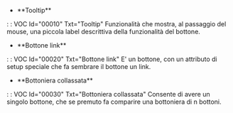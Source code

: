 - \*\*Tooltip\*\*

 :  : VOC Id="00010" Txt="Tooltip"
Funzionalità che mostra, al passaggio del mouse, una piccola label descrittiva della funzionalità del bottone.

- \*\*Bottone link\*\*

 :  : VOC Id="00020" Txt="Bottone link"
E' un bottone, con un attributo di setup speciale che fa sembrare il bottone un link.

- \*\*Bottoniera collassata\*\*

 :  : VOC Id="00030" Txt="Bottoniera collassata"
Consente di avere un singolo bottone, che se premuto fa comparire una bottoniera di n bottoni.




